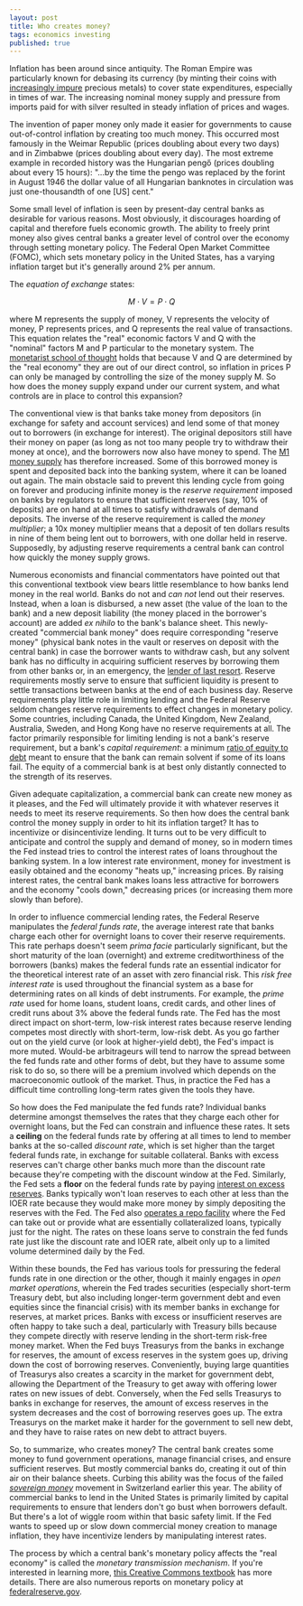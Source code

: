 ```yaml
---
layout: post
title: Who creates money?
tags: economics investing
published: true
---
```


Inflation has been around since antiquity. The Roman Empire was particularly known for debasing its currency (by minting their coins with [increasingly impure](https://upload.wikimedia.org/wikipedia/commons/8/81/Fineness_of_early_Roman_Imperial_silver_coins.png) precious metals) to cover state expenditures, especially in times of war. The increasing nominal money supply and pressure from imports paid for with silver resulted in steady inflation of prices and wages.

The invention of paper money only made it easier for governments to cause out-of-control inflation by creating too much money. This occurred most famously in the Weimar Republic (prices doubling about every two days) and in Zimbabwe (prices doubling about every day). The most extreme example in recorded history was the Hungarian pengő (prices doubling about every 15 hours): "...by the time the pengo was replaced by the forint in August 1946 the dollar value of all Hungarian banknotes in circulation was just one-thousandth of one \[US] cent."

Some small level of inflation is seen by present-day central banks as desirable for various reasons. Most obviously, it discourages hoarding of capital and therefore fuels economic growth. The ability to freely print money also gives central banks a greater level of control over the economy through setting monetary policy. The Federal Open Market Committee (FOMC), which sets monetary policy in the United States, has a varying inflation target but it's generally around 2% per annum.

The *equation of exchange* states:

$$M \cdot V = P \cdot Q$$

where M represents the supply of money, V represents the velocity of money, P represents prices, and Q represents the real value of transactions. This equation relates the "real" economic factors V and Q with the "nominal" factors M and P particular to the monetary system. The [monetarist school of thought](https://en.wikipedia.org/wiki/Monetarism) holds that because V and Q are determined by the "real economy" they are out of our direct control, so inflation in prices P can only be managed by controlling the size of the money supply M. So how does the money supply expand under our current system, and what controls are in place to control this expansion?

The conventional view is that banks take money from depositors (in exchange for safety and account services) and lend some of that money out to borrowers (in exchange for interest). The original depositors still have their money on paper (as long as not too many people try to withdraw their money at once), and the borrowers now also have money to spend. The [M1 money supply](https://en.wikipedia.org/wiki/Money_supply#Empirical_measures_in_the_United_States_Federal_Reserve_System) has therefore increased. Some of this borrowed money is spent and deposited back into the banking system, where it can be loaned out again. The main obstacle said to prevent this lending cycle from going on forever and producing infinite money is the *reserve requirement* imposed on banks by regulators to ensure that sufficient reserves (say, 10% of deposits) are on hand at all times to satisfy withdrawals of demand deposits. The inverse of the reserve requirement is called the *money multiplier*; a 10x money multiplier means that a deposit of ten dollars results in nine of them being lent out to borrowers, with one dollar held in reserve. Supposedly, by adjusting reserve requirements a central bank can control how quickly the money supply grows.

Numerous economists and financial commentators have pointed out that this conventional textbook view bears little resemblance to how banks lend money in the real world. Banks do not and *can not* lend out their reserves. Instead, when a loan is disbursed, a new asset (the value of the loan to the bank) and a new deposit liability (the money placed in the borrower's account) are added *ex nihilo* to the bank's balance sheet. This newly-created "commercial bank money" does require corresponding "reserve money" (physical bank notes in the vault or reserves on deposit with the central bank) in case the borrower wants to withdraw cash, but any solvent bank has no difficulty in acquiring sufficient reserves by borrowing them from other banks or, in an emergency, the [lender of last resort](https://en.wikipedia.org/wiki/Lender_of_last_resort). Reserve requirements mostly serve to ensure that sufficient liquidity is present to settle transactions between banks at the end of each business day. Reserve requirements play little role in limiting lending and the Federal Reserve seldom changes reserve requirements to effect changes in monetary policy. Some countries, including Canada, the United Kingdom, New Zealand, Australia, Sweden, and Hong Kong have no reserve requirements at all. The factor primarily responsible for limiting lending is not a bank's reserve requirement, but a bank's *capital requirement*: a minimum [ratio of equity to debt](https://en.wikipedia.org/wiki/Capital_adequacy_ratio) meant to ensure that the bank can remain solvent if some of its loans fail. The equity of a commercial bank is at best only distantly connected to the strength of its reserves.

Given adequate capitalization, a commercial bank can create new money as it pleases, and the Fed will ultimately provide it with whatever reserves it needs to meet its reserve requirements. So then how does the central bank control the money supply in order to hit its inflation target? It has to incentivize or disincentivize lending. It turns out to be very difficult to anticipate and control the supply and demand of money, so in modern times the Fed instead tries to control the interest rates of loans throughout the banking system. In a low interest rate environment, money for investment is easily obtained and the economy "heats up," increasing prices. By raising interest rates, the central bank makes loans less attractive for borrowers and the economy "cools down," decreasing prices (or increasing them more slowly than before). 

In order to influence commercial lending rates, the Federal Reserve manipulates the *federal funds rate*, the average interest rate that banks charge each other for overnight loans to cover their reserve requirements. This rate perhaps doesn't seem *prima facie* particularly significant, but the short maturity of the loan (overnight) and extreme creditworthiness of the borrowers (banks) makes the federal funds rate an essential indicator for the theoretical interest rate of an asset with zero financial risk. This *risk free interest rate* is used throughout the financial system as a base for determining rates on all kinds of debt instruments. For example, the *prime rate* used for home loans, student loans, credit cards, and other lines of credit runs about 3% above the federal funds rate. The Fed has the most direct impact on short-term, low-risk interest rates because reserve lending competes most directly with short-term, low-risk debt. As you go farther out on the yield curve (or look at higher-yield debt), the Fed's impact is more muted. Would-be arbitrageurs will tend to narrow the spread between the fed funds rate and other forms of debt, but they have to assume some risk to do so, so there will be a premium involved which depends on the macroeconomic outlook of the market. Thus, in practice the Fed has a difficult time controlling long-term rates given the tools they have.

So how does the Fed manipulate the fed funds rate? Individual banks determine amongst themselves the rates that they charge each other for overnight loans, but the Fed can constrain and influence these rates. It sets a **ceiling** on the federal funds rate by offering at all times to lend to member banks at the so-called *discount rate*, which is set higher than the target federal funds rate, in exchange for suitable collateral. Banks with excess reserves can't charge other banks much more than the discount rate because they're competing with the discount window at the Fed. Similarly, the Fed sets a **floor** on the federal funds rate by paying [interest on excess reserves](https://www.federalreserve.gov/monetarypolicy/reqresbalances.htm). Banks typically won't loan reserves to each other at less than the IOER rate because they would make more money by simply depositing the reserves with the Fed. The Fed also [operates a repo facility](https://www.newyorkfed.org/aboutthefed/fedpoint/fed04.html) where the Fed can take out or provide what are essentially collateralized loans, typically just for the night. The rates on these loans serve to constrain the fed funds rate just like the discount rate and IOER rate, albeit only up to a limited volume determined daily by the Fed.

Within these bounds, the Fed has various tools for pressuring the federal funds rate in one direction or the other, though it mainly engages in *open market operations*, wherein the Fed trades securities (especially short-term Treasury debt, but also including longer-term government debt and even equities since the financial crisis) with its member banks in exchange for reserves, at market prices. Banks with excess or insufficient reserves are often happy to take such a deal, particularly with Treasury bills because they compete directly with reserve lending in the short-term risk-free money market. When the Fed buys Treasurys from the banks in exchange for reserves, the amount of excess reserves in the system goes up, driving down the cost of borrowing reserves. Conveniently, buying large quantities of Treasurys also creates a scarcity in the market for government debt, allowing the Department of the Treasury to get away with offering lower rates on new issues of debt. Conversely, when the Fed sells Treasurys to banks in exchange for reserves, the amount of excess reserves in the system decreases and the cost of borrowing reserves goes up. The extra Treasurys on the market make it harder for the government to sell new debt, and they have to raise rates on new debt to attract buyers.

So, to summarize, who creates money? The central bank creates some money to fund government operations, manage financial crises, and ensure sufficient reserves. But mostly commercial banks do, creating it out of thin air on their balance sheets. Curbing this ability was the focus of the failed [*sovereign money*](https://en.wikipedia.org/wiki/Swiss_sovereign-money_initiative,_2018) movement in Switzerland earlier this year. The ability of commercial banks to lend in the United States is primarily limited by capital requirements to ensure that lenders don't go bust when borrowers default. But there's a lot of wiggle room within that basic safety limit. If the Fed wants to speed up or slow down commercial money creation to manage inflation, they have incentivize lenders by manipulating interest rates. 

The process by which a central bank's monetary policy affects the "real economy" is called the *monetary transmission mechanism*. If you're interested in learning more, [this Creative Commons textbook](https://saylordotorg.github.io/text_macroeconomics-theory-through-applications/s14-understanding-the-fed.html) has more details. There are also numerous reports on monetary policy at [federalreserve.gov](https://www.federalreserve.gov/monetarypolicy.htm).
